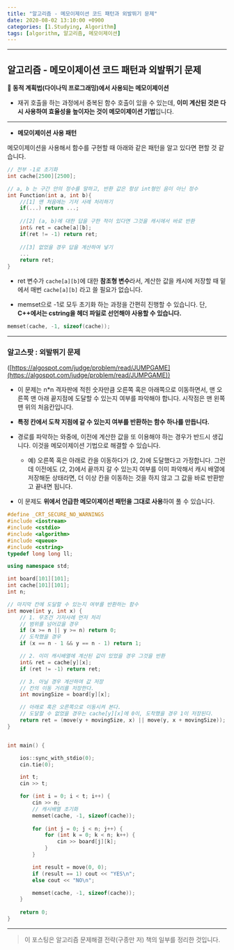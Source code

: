 ```yaml
---
title: "알고리즘 - 메모이제이션 코드 패턴과 외발뛰기 문제"
date: 2020-08-02 13:10:00 +0900
categories: [1.Studying, Algorithm]
tags: [algorithm, 알고리즘, 메모이제이션]
---
```




------

## **알고리즘 - 메모이제이션 코드 패턴과 외발뛰기 문제**

**📌 동적 계획법(다이나믹 프로그래밍)에서 사용되는 메모이제이션**

* 재귀 호출을 하는 과정에서 중복된 함수 호출이 있을 수 있는데, **이미 계산된 것은 다시 사용하여 효율성을 높이자는 것이 메모이제이션 기법**입니다.

------



* **메모이제이션 사용 패턴**

메모이제이션을 사용해서 함수를 구현할 때 아래와 같은 패턴을 알고 있다면 편할 것 같습니다.

```c++
// 전부 -1로 초기화
int cache[2500][2500];

// a, b 는 구간 안의 정수를 말하고, 반환 값은 항상 int형인 음이 아닌 정수
int Function(int a, int b){
    //[1] 맨 처음에는 기저 사례 처리하기
    if(...) return ...;
    
    //[2] (a, b)에 대한 답을 구한 적이 있다면 그것을 캐시에서 바로 반환
    int& ret = cache[a][b];
    if(ret != -1) return ret;
    
    //[3] 없었을 경우 답을 계산하여 넣기
    ...
    return ret;
}
```

* ret 변수가 `cache[a][b]`에 대한 **참조형 변수**라서, 계산한 값을 캐시에 저장할 때 밑에서 매번 `cache[a][b]` 라고 쓸 필요가 없습니다.

* memset으로 -1로 모두 초기화 하는 과정을 간편히 진행할 수 있습니다. 단, **C++에서는 cstring을 헤더 파일로 선언해야 사용할 수 있습니다.**

```c++
memset(cache, -1, sizeof(cache));
```

------

### **알고스팟 : 외발뛰기 문제**

([https://algospot.com/judge/problem/read/JUMPGAME](https://algospot.com/judge/problem/read/JUMPGAME))

* 이 문제는 n*n 격자판에 적힌 숫자만큼 오른쪽 혹은 아래쪽으로 이동하면서, 맨 오른쪽 맨 아래 끝지점에 도달할 수 있는지 여부를 파악해야 합니다. 시작점은 맨 왼쪽 맨 위의 처음칸입니다.
* **특정 칸에서 도착 지점에 갈 수 있는지 여부를 반환하는 함수 하나를 만듭니다.**

* 경로를 파악하는 와중에, 이전에 계산한 값을 또 이용해야 하는 경우가 반드시 생깁니다. 이것을 메모이제이션 기법으로 해결할 수 있습니다.
  * 예) 오른쪽 혹은 아래로 칸을 이동하다가 (2, 2)에 도달했다고 가정합니다. 그런데 이전에도 (2, 2)에서 끝까지  갈 수 있는지 여부를 이미 파악해서 캐시 배열에 저장해둔 상태라면, 더 이상 칸을 이동하는 것을 하지 않고 그 값을 바로 반환받고 끝내면 됩니다.

* 이 문제도 **위에서 언급한 메모이제이션 패턴을 그대로 사용**하여 풀 수 있습니다.

```c++
#define _CRT_SECURE_NO_WARNINGS
#include <iostream>
#include <cstdio>
#include <algorithm>
#include <queue>
#include <cstring>
typedef long long ll;

using namespace std;

int board[101][101];
int cache[101][101];
int n;

// 마지막 칸에 도달할 수 있는지 여부를 반환하는 함수
int move(int y, int x) {
	// 1. 무조건 기저사례 먼저 처리
	// 범위를 넘어갔을 경우
	if (x >= n || y >= n) return 0;
	// 도착했을 경우
	if (x == n - 1 && y == n - 1) return 1;

	// 2. 이미 캐시배열에 계산된 값이 있었을 경우 그것을 반환
	int& ret = cache[y][x];
	if (ret != -1) return ret;

	// 3. 아닐 경우 계산하여 값 저장
	// 칸의 이동 거리를 저장한다.
	int movingSize = board[y][x];

	// 아래로 혹은 오른쪽으로 이동시켜 본다.
	// 도달할 수 없었을 경우는 cache[y][x]에 0이, 도착했을 경우 1이 저장된다.
	return ret = (move(y + movingSize, x) || move(y, x + movingSize));
}


int main() {

	ios::sync_with_stdio(0);
	cin.tie(0);

	int t;
	cin >> t;

	for (int i = 0; i < t; i++) {
		cin >> n;
		// 캐시배열 초기화
		memset(cache, -1, sizeof(cache));
		
		for (int j = 0; j < n; j++) {
			for (int k = 0; k < n; k++) {
				cin >> board[j][k];
			}
		}

		int result = move(0, 0);
		if (result == 1) cout << "YES\n";
		else cout << "NO\n";

		memset(cache, -1, sizeof(cache));
	}
	
	return 0;
}
```

------

> 이 포스팅은 알고리즘 문제해결 전략(구종만 저) 책의 일부를 정리한 것입니다.